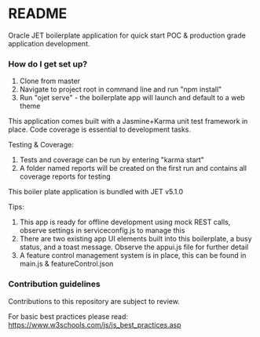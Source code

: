 # README #

Oracle JET boilerplate application for quick start POC & production grade application development.

### How do I get set up? ###

1. Clone from master
2. Navigate to project root in command line and run "npm install"
3. Run "ojet serve" - the boilerplate app will launch and default to a web theme

This application comes built with a Jasmine+Karma unit test framework in place. Code coverage is essential to development tasks.

Testing & Coverage:

1. Tests and coverage can be run by entering "karma start"
2. A folder named reports will be created on the first run and contains all coverage reports for testing

This boiler plate application is bundled with JET v5.1.0

Tips:

1. This app is ready for offline development using mock REST calls, observe settings in serviceconfig.js to manage this
2. There are two existing app UI elements built into this boilerplate, a busy status, and a toast message. Observe the appui.js file for further detail
3. A feature control management system is in place, this can be found in main.js & featureControl.json

### Contribution guidelines ###

Contributions to this repository are subject to review.

For basic best practices please read: https://www.w3schools.com/js/js_best_practices.asp


